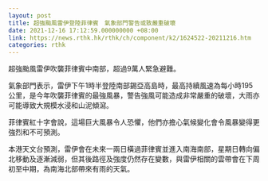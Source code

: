 ```yaml
---
layout: post
title: 超強颱風雷伊登陸菲律賓　氣象部門警告或致嚴重破壞
date: 2021-12-16 17:12:59.000000000 +08:00
link: https://news.rthk.hk/rthk/ch/component/k2/1624522-20211216.htm
categories: rthk
---
```


超強颱風雷伊吹襲菲律賓中南部，超過9萬人緊急避難。

氣象部門表示，雷伊下午1時半登陸南部錫亞高島時，最高持續風速為每小時195公里，是今年吹襲菲律賓的最強風暴，警告強風可能造成非常嚴重的破壞，大雨亦可能導致大規模水浸和山泥傾瀉。

菲律賓紅十字會說，這場巨大風暴令人恐懼，他們亦擔心氣候變化會令風暴變得更強烈和不可預測。

本港天文台預測，雷伊會在未來一兩日橫過菲律賓並進入南海南部，星期日轉向偏北移動及逐漸減弱，但其後路徑及強度仍然存在變數，與雷伊相關的雲帶會在下周初至中期，為南海北部帶來有雨的天氣。

